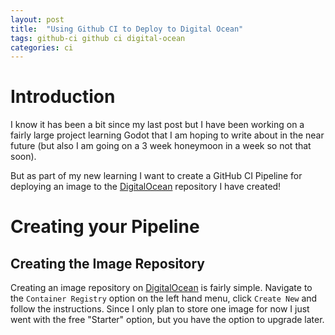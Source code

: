 ```yaml
---
layout: post
title:  "Using Github CI to Deploy to Digital Ocean"
tags: github-ci github ci digital-ocean
categories: ci
---
```



# Introduction

I know it has been a bit since my last post but I have been working on a fairly large project learning Godot that I am hoping to write about in the near future (but also I am going on a 3 week honeymoon in a week so not that soon).

But as part of my new learning I want to create a GitHub CI Pipeline for deploying an image to the [DigitalOcean](https://cloud.digitalocean.com/) repository I have created!

# Creating your Pipeline

## Creating the Image Repository

Creating an image repository on [DigitalOcean](https://cloud.digitalocean.com/) is fairly simple. Navigate to the `Container Registry` option on the left hand menu, click `Create New` and follow the instructions. Since I only plan to store one image for now I just went with the free "Starter" option, but you have the option to upgrade later.

